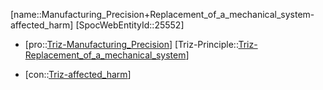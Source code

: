 ﻿---
type: TrizContradiction
aliases:
- Manufacturing_Precision+Replacement_of_a_mechanical_system-affected_harm
license: CC BY-SA 4.0
copyright: https://github.com/SpocWeb
IsDeleted: false
IsReadOnly: false
Confidential: public
tags: 
- Triz/Contradiction
---
[name::Manufacturing_Precision+Replacement_of_a_mechanical_system-affected_harm]
[SpocWebEntityId::25552]
+ [pro::[Triz-Manufacturing_Precision](tech/Triz/Parameter/Triz-Manufacturing_Precision.md)]
[Triz-Principle::[Triz-Replacement_of_a_mechanical_system](tech/Triz/Principle/Triz-Replacement_of_a_mechanical_system.md)]
- [con::[Triz-affected_harm](tech/Triz/Parameter/Triz-affected_harm.md)]

